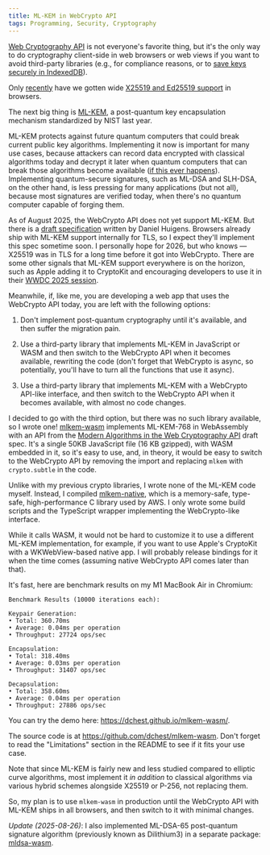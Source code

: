 ```yaml
---
title: ML-KEM in WebCrypto API
tags: Programming, Security, Cryptography
---
```


[Web Cryptography API](https://developer.mozilla.org/en-US/docs/Web/API/Web_Crypto_API) is not everyone's favorite thing, but it's the only way to do cryptography client-side in web browsers or web views if you want to avoid third-party libraries (e.g., for compliance reasons, or to [save keys securely in IndexedDB](/2025/06/17/how-to-store-web-data-in-keychain/)).

Only [recently](https://caniuse.com/?search=X25519) have we gotten wide [X25519 and Ed25519 support](https://wicg.github.io/webcrypto-secure-curves/) in browsers.

The next big thing is [ML-KEM](https://en.wikipedia.org/wiki/Kyber), a post-quantum key encapsulation mechanism standardized by NIST last year.

ML-KEM protects against future quantum computers that could break current public key algorithms. Implementing it now is important for many use cases, because attackers can record data encrypted with classical algorithms today and decrypt it later when quantum computers that can break those algorithms become available ([if this ever happens](https://eprint.iacr.org/2025/1237)). Implementing quantum-secure signatures, such as ML-DSA and SLH-DSA, on the other hand, is less pressing for many applications (but not all), because most signatures are verified today, when there's no quantum computer capable of forging them.

As of August 2025, the WebCrypto API does not yet support ML-KEM. But there is a [draft specification](https://wicg.github.io/webcrypto-modern-algos/) written by Daniel Huigens. Browsers already ship with ML-KEM support internally for TLS, so I expect they'll implement this spec sometime soon. I personally hope for 2026, but who knows — X25519 was in TLS for a long time before it got into WebCrypto. There are some other signals that ML-KEM support everywhere is on the horizon, such as Apple adding it to CryptoKit and encouraging developers to use it in their [WWDC 2025 session](https://developer.apple.com/videos/play/wwdc2025/314/).

Meanwhile, if, like me, you are developing a web app that uses the WebCrypto API today, you are left with the following options:

1. Don't implement post-quantum cryptography until it's available, and then suffer the migration pain.

2. Use a third-party library that implements ML-KEM in JavaScript or WASM and then switch to the WebCrypto API when it becomes available, rewriting the code (don't forget that WebCrypto is async, so potentially, you'll have to turn all the functions that use it async).

3. Use a third-party library that implements ML-KEM with a WebCrypto API-like interface, and then switch to the WebCrypto API when it becomes available, with almost no code changes.

I decided to go with the third option, but there was no such library available, so I wrote one! [mlkem-wasm](https://github.com/dchest/mlkem-wasm) implements ML-KEM-768 in WebAssembly with an API from the [Modern Algorithms in the Web Cryptography API](https://wicg.github.io/webcrypto-modern-algos/) draft spec. It's a single 50KB JavaScript file (16 KB gzipped), with WASM embedded in it, so it's easy to use, and, in theory, it would be easy to switch to the WebCrypto API by removing the import and replacing `mlkem` with `crypto.subtle` in the code.

Unlike with my previous crypto libraries, I wrote none of the ML-KEM code myself. Instead, I compiled [mlkem-native](https://github.com/pq-code-package/mlkem-native), which is a memory-safe, type-safe, high-performance C library used by AWS. I only wrote some build scripts and the TypeScript wrapper implementing the WebCrypto-like interface.

While it calls WASM, it would not be hard to customize it to use a different ML-KEM implementation, for example, if you want to use Apple's CryptoKit with a WKWebView-based native app. I will probably release bindings for it when the time comes (assuming native WebCrypto API comes later than that).

It's fast, here are benchmark results on my M1 MacBook Air in Chromium:

```
Benchmark Results (10000 iterations each):

Keypair Generation:
• Total: 360.70ms
• Average: 0.04ms per operation
• Throughput: 27724 ops/sec

Encapsulation:
• Total: 318.40ms
• Average: 0.03ms per operation
• Throughput: 31407 ops/sec

Decapsulation:
• Total: 358.60ms
• Average: 0.04ms per operation
• Throughput: 27886 ops/sec
```

You can try the demo here: <https://dchest.github.io/mlkem-wasm/>.

The source code is at <https://github.com/dchest/mlkem-wasm>. Don't forget to read the "Limitations" section in the README to see if it fits your use case.

Note that since ML-KEM is fairly new and less studied compared to elliptic curve algorithms, most implement it _in addition_ to classical algorithms via various hybrid schemes alongside X25519 or P-256, not replacing them.

So, my plan is to use `mlkem-wasm` in production until the WebCrypto API with ML-KEM ships in all browsers, and then switch to it with minimal changes.

_Update (2025-08-26)_: I also implemented ML-DSA-65 post-quantum signature algorithm (previously known as Dilithium3) in a separate package: [mldsa-wasm](https://github.com/dchest/mldsa-wasm).
